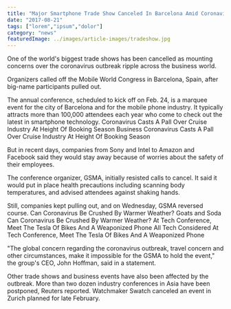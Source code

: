 ```yaml
---
title: "Major Smartphone Trade Show Canceled In Barcelona Amid Coronavirus Concerns"
date: "2017-08-21"
tags: ["lorem","ipsum","dolor"]
category: "news"
featuredImage: ../images/article-images/tradeshow.jpg
---
```


One of the world's biggest trade shows has been cancelled as mounting concerns over the coronavirus outbreak ripple across the business world.

Organizers called off the Mobile World Congress in Barcelona, Spain, after big-name participants pulled out.

The annual conference, scheduled to kick off on Feb. 24, is a marquee event for the city of Barcelona and for the mobile phone industry. It typically attracts more than 100,000 attendees each year who come to check out the latest in smartphone technology.
Coronavirus Casts A Pall Over Cruise Industry At Height Of Booking Season
Business
Coronavirus Casts A Pall Over Cruise Industry At Height Of Booking Season

But in recent days, companies from Sony and Intel to Amazon and Facebook said they would stay away because of worries about the safety of their employees.

The conference organizer, GSMA, initially resisted calls to cancel. It said it would put in place health precautions including scanning body temperatures, and advised attendees against shaking hands.

Still, companies kept pulling out, and on Wednesday, GSMA reversed course.
Can Coronavirus Be Crushed By Warmer Weather?
Goats and Soda
Can Coronavirus Be Crushed By Warmer Weather?
At Tech Conference, Meet The Tesla Of Bikes And A Weaponized Phone
All Tech Considered
At Tech Conference, Meet The Tesla Of Bikes And A Weaponized Phone

"The global concern regarding the coronavirus outbreak, travel concern and other circumstances, make it impossible for the GSMA to hold the event," the group's CEO, John Hoffman, said in a statement.

Other trade shows and business events have also been affected by the outbreak. More than two dozen industry conferences in Asia have been postponed, Reuters reported. Watchmaker Swatch canceled an event in Zurich planned for late February.